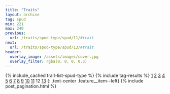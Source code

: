 ```yaml
---
title: "Traits"
layout: archive
tag: spud
min: 221
max: 240
previous:
  url: /traits/spud-type/spud/11/#trait
next:
  url: /traits/spud-type/spud/13/#trait
header:
  overlay_image: /assets/images/cover.jpg
  overlay_filter: rgba(0, 0, 0, 0.5)
---
```

{% include_cached trait-list-spud-type %}
{% include tag-results %}
[1](/traits/spud-type/spud/1/#trait) [2](/traits/spud-type/spud/2/#trait) [3](/traits/spud-type/spud/3/#trait) [4](/traits/spud-type/spud/4/#trait) [5](/traits/spud-type/spud/5/#trait) [6](/traits/spud-type/spud/6/#trait) [7](/traits/spud-type/spud/7/#trait) [8](/traits/spud-type/spud/8/#trait) [9](/traits/spud-type/spud/9/#trait) [10](/traits/spud-type/spud/10/#trait) [11](/traits/spud-type/spud/11/#trait) 12 [13](/traits/spud-type/spud/13/#trait) 
{: .text-center .feature__item--left}
{% include post_pagination.html %}

